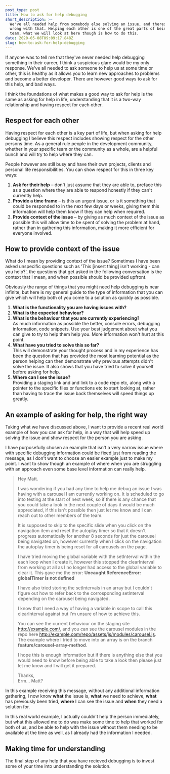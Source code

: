 ```yaml
---
post_type: post
title: How to ask for help debugging
short_description: >-
  We've all needed help from somebody else solving an issue, and theres nothing
  wrong with that. Helping each other is one of the great parts of being in a
  team, what we will look at here though is how to do this.
date: 2020-05-08T09:09:17.848Z
slug: how-to-ask-for-help-debugging
---
```

If anyone was to tell me that they've never needed help debugging something in their career, I think a suspicious glare would be my only response. We've all needed to ask someone to help us at some time or other, this is healthy as it allows you to learn new approaches to problems and become a better developer. There are however good ways to ask for this help, and bad ways.

I think the foundations of what makes a good way to ask for help is the same as asking for help in life, understanding that it is a two-way relationship and having respect for each other.

## Respect for each other

Having respect for each other is a key part of life, but when asking for help debugging I believe this respect includes showing respect for the other persons time. As a general rule people in the development community, whether in your specific team or the community as a whole, are a helpful bunch and will try to help where they can. 

People however are still busy and have their own projects, clients and personal life responsibilities. You can show respect for this in three key ways:

1. **Ask for their help** – don't just assume that they are able to, preface this as a question where they are able to respond honestly if they can't currently help.
2. **Provide a time frame** – is this an urgent issue, or is it something that could be responded to in the next few days or weeks, giving them this information will help them know if they can help when required.
3. **Provide context of the issue** – by giving as much context of the issue as possible this will allow time to be spent of solving the problem at hand, rather than in gathering this information, making it more efficient for everyone involved.

## How to provide context of the issue

What do I mean by providing context of the issue? Sometimes I have been asked unspecific questions such as 'This \[insert thing] isn't working - can you help?', the questions that get asked in the following conversation is the context that I mean, and when possible should be provided upfront.

Obviously the range of things that you might need help debugging is near infinite, but here is my general guide to the type of information that you can give which will help both of you come to a solution as quickly as possible.

1. **What is the functionality you are having issues with?**
2. **What is the expected behaviour?**
3. **What is the behaviour that you are currently experiencing?**\
   As much information as possible the better, console errors, debugging information, code snippets. Use your best judgement about what you can give to try to help them help you. More information won't hurt at this point.
4. **What have you tried to solve this so far?** \
   This will demonstrate your thought process and in my experience has been the question that has provided the most learning potential as the person helping can then demonstrate why previous attempts didn't solve the issue. It also shows that you have tried to solve it yourself before asking for help.
5. **Where can I see the issue?**\
   Providing a staging link and and link to a code repo etc, along with a pointer to the specific files or functions etc to start looking at, rather than having to trace the issue back themselves will speed things up greatly.







## An example of asking for help, the right way

Taking what we have discussed above, I want to provide a recent real world example of how you can ask for help, in a way that will help speed up solving the issue and show respect for the person you are asking.

I have purposefully chosen an example that isn't a very narrow issue where with specific debugging information could be fixed just from reading the message, as I don't want to choose an easier example just to make my point. I want to show though an example of where when you are struggling with an approach even some base level information can really help.



> Hey Matt. 
>
> I was wondering if you had any time to help me debug an issue I was having with a carousel I am currently working on. It is scheduled to go into testing at the start of next week, so if there is any chance that you could take a look in the next couple of days it would be much appreciated, if this isn't possible then just let me know and I can reach out to other members of the team.
>
> It is supposed to skip to the specific slide when you click on the navigation item and reset the autoplay timer so that it doesn't progress automatically for another 8 seconds for just the carousel being navigated on, however currently when I click on the navigation the autoplay timer is being reset for all carousels on the page.
>
> I have tried moving the global variable with the setInterval within the each loop when I create it, however this stopped the clearInterval from working at all as I no longer had access to the global variable to clear it. This gave me the error: **Uncaught ReferenceError: globalTimer is not defined**
>
> I have also tried storing the setIntervals in an array but I couldn't figure out how to refer back to the corrosponding setInterval depending on the carousel being navigated.
>
> I know that I need a way of having a variable in scope to call this clearInterval against but I'm unsure of how to achieve this.
>
> You can see the current behaviour on the staging site <http://example.com/>, and you can see the carousel modules in the repo here <http://example.com/repo/assets/js/modules/carousel.js>. The example where I tried to move into an array is on the branch **feature/carousel-array-method**.
>
> I hope this is enough information but if there is anything else that you would need to know before being able to take a look then please just let me know and I will get it prepared.
>
> Thanks,\
> Erm... Matt?



In this example receiving this message, without any additional information gathering, I now know **what** the issue is, **what** we need to achieve, **what** has previously been tried, **where** I can see the issue and **when** they need a solution for.

In this real world example, I actually couldn't help the person immediately, but what this allowed me to do was  make some time to help that worked for both of us, and be able to help with the issue without them needing to be available at the time as well, as I already had the information I needed.

## Making time for understanding

The final step of any help that you have recieved debugging is to invest some of your time into understanding the solution.